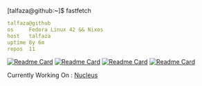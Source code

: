 
[talfaza@github:~]$ fastfetch

```yaml
talfaza@github
os     Fedora Linux 42 && Nixos
host   talfaza
uptime 8y 6m
repos  11
```



[![Readme Card](https://github-readme-stats.vercel.app/api/pin/?username=Talfaza&repo=dotfiles&theme=github_dark)](https://github.com/Talfaza/dotfiles)
[![Readme Card](https://github-readme-stats.vercel.app/api/pin/?username=Talfaza&repo=BridgeHub&theme=github_dark)](https://github.com/Talfaza/BridgeHub)
[![Readme Card](https://github-readme-stats.vercel.app/api/pin/?username=Talfaza&repo=Netfixer&theme=github_dark)](https://github.com/Talfaza/Netfixer)
[![Readme Card](https://github-readme-stats.vercel.app/api/pin/?username=Talfaza&repo=Web-Based-Windows-File-Manager&theme=github_dark)](https://github.com/Talfaza/Web-Based-Windows-File-Manager)

Currently Working On : [Nucleus](https://github.com/Talfaza/Nucleus)
